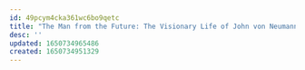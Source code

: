 ```yaml
---
id: 49pcym4cka361wc6bo9qetc
title: "The Man from the Future: The Visionary Life of John von Neumann"
desc: ''
updated: 1650734965486
created: 1650734951329
---
```

